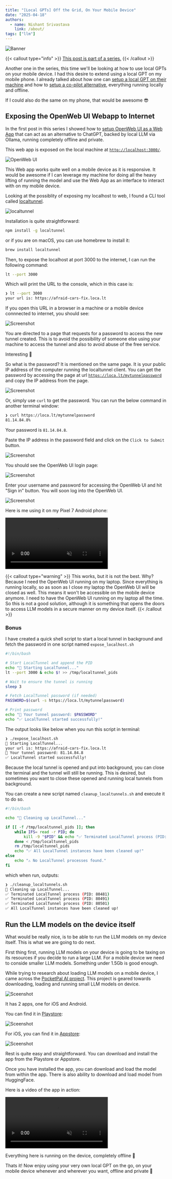 ```yaml
---
title: "[Local GPTs] Off the Grid, On Your Mobile Device"
date: "2025-04-18"
authors:
  - name: Nishant Srivastava
    link: /about/
tags: ["llm"]
---
```


![Banner](banner.png)

<!--more-->

{{< callout type="info" >}}
[This post is part of a series.](/blog/llm/)
{{< /callout >}}

Another one in the series, this time we'll be looking at how to use local GPTs on your mobile device. I had this desire to extend using a local GPT on my mobile phone. I already talked about how one can [setup a local GPT on their machine](/blog/llm/local-gpts-off-the-grid-on-your-machine/) and how to [setup a co-pilot alternative](/blog/llm/local-copilot-your-own-off-the-grid-and-local-code-assistant/), everything running locally and offline.

If I could also do the same on my phone, that would be awesome 😎

## Exposing the OpenWeb UI Webapp to Internet

In the first post in this series I showed how to [setup OpenWeb UI as a Web App](/blog/llm/local-gpts-off-the-grid-on-your-machine/) that can act as an alternative to ChatGPT, backed by local LLM via Ollama, running completely offline and private.

This web app is exposed on the local machine at [`http://localhost:3000/`](http://localhost:3000/).

![OpenWeb UI](sc_1.png)

This Web app works quite well on a mobile device as it is responsive. It would be awesome if I can leverage my machine for doing all the heavy lifting of running the model and use the Web App as an interface to interact with on my mobile device.

Looking at the possiblity of exposing my localhost to web, I found a CLI tool called [localtunnel](https://github.com/localtunnel/localtunnel).

![localtunnel](sc_2.png)

Installation is quite straightforward:

```sh
npm install -g localtunnel
```

or if you are on macOS, you can use homebrew to install it:

```sh
brew install localtunnel
```

Then, to expose the localhost at port 3000 to the internet, I can run the following command:

```sh
lt --port 3000
```

Which will print the URL to the console, which in this case is:

```sh
❯ lt --port 3000
your url is: https://afraid-cars-fix.loca.lt
```

If you open this URL in a browser in a machine or a mobile device connnected to internet, you should see:

![Screenshot](sc_3.png)

You are directed to a page that requests for a password to access the new tunnel created. This is to avoid the possibility of someone else using your machine to access the tunnel and also to avoid abuse of the free service.

<!-- If you want to use the tunnel in a machine that is not connected to internet, you can use the `--local` flag to create a local tunnel. -->

Interesting 🤔

So what is the password? It is mentioned on the same page. It is your public IP address of the computer running the localtunnel client. You can get the password by accessing the page at url [`https://loca.lt/mytunnelpassword`](https://loca.lt/mytunnelpassword) and copy the IP address from the page.

![Screenshot](sc_4.png)

Or, simply use `curl` to get the password. You can run the below command in another terminal window:

```sh
❯ curl https://loca.lt/mytunnelpassword
81.14.84.8%
```

Your password is `81.14.84.8`.

Paste the IP address in the password field and click on the `Click to Submit` button.

![Screenshot](sc_5.png)

You should see the OpenWeb UI login page:

![Screenshot](sc_6.png)

Enter your username and password for accessing the OpenWeb UI and hit "Sign in" button. You will soon log into the OpenWeb UI.

![Screenshot](sc_7.png)

Here is me using it on my Pixel 7 Android phone:

<video controls autoplay muted width=320 src="video_1.mp4" controls></video>

{{< callout type="warning" >}}
This works, but it is not the best. Why? Because I need the OpenWeb UI running on my laptop. Since everything is running locally, so as soon as I close my laptop the OpenWeb UI will be closed as well. This means it won't be accessible on the mobile device anymore. I need to have the OpenWeb UI running on my laptop all the time. So this is not a good solution, although it is something that opens the doors to access LLM models in a secure manner on my device itself.
{{< /callout >}}

### Bonus

I have created a quick shell script to start a local tunnel in background and fetch the password in one script named `expose_localhost.sh`

```sh {filename="expose_localhost.sh"}
#!/bin/bash

# Start LocalTunnel and append the PID
echo "🚀 Starting LocalTunnel..."
lt --port 3000 & echo $! >> /tmp/localtunnel_pids

# Wait to ensure the tunnel is running
sleep 3

# Fetch LocalTunnel password (if needed)
PASSWORD=$(curl -s https://loca.lt/mytunnelpassword)

# Print password
echo "🔐 Your tunnel password: $PASSWORD"
echo "✅ LocalTunnel started successfully!"
```

The output looks like below when you run this script in terminal:

```sh
❯ ./expose_localhost.sh    
🚀 Starting LocalTunnel...
your url is: https://afraid-cars-fix.loca.lt
🔐 Your tunnel password: 81.14.84.8
✅ LocalTunnel started successfully!
```

Because the local tunnel is opened and put into background, you can close the terminal and the tunnel will still be running. This is desired, but sometimes you want to close these opened and running local tunnels from background.

You can create a new script named `cleanup_localtunnels.sh` and execute it to do so.

```sh {filename="cleanup_localtunnels.sh"}
#!/bin/bash

echo "🛑 Cleaning up LocalTunnel..."

if [[ -f /tmp/localtunnel_pids ]]; then
    while IFS= read -r PID; do
        kill -9 "$PID" && echo "✅ Terminated LocalTunnel process (PID: $PID)"
    done < /tmp/localtunnel_pids
    rm /tmp/localtunnel_pids
    echo "✅ All LocalTunnel instances have been cleaned up!"
else
    echo "⚠️ No LocalTunnel processes found."
fi
```

which when run, outputs:

```sh
❯ ./cleanup_localtunnels.sh
🛑 Cleaning up LocalTunnel...
✅ Terminated LocalTunnel process (PID: 80481)
✅ Terminated LocalTunnel process (PID: 80491)
✅ Terminated LocalTunnel process (PID: 80501)
✅ All LocalTunnel instances have been cleaned up!
```

## Run the LLM models on the device itself

What would be really nice, is to be able to run the LLM models on my device itself. This is what we are going to do next.

First thing first, running LLM models on your device is going to be taxing on its resources if you decide to run a large LLM. For a mobile device we need to conside smaller LLM models. Something under 1.5Gb is good enough.

While trying to research about loading LLM models on a mobile device, I came across the [PocketPal AI project](https://github.com/a-ghorbani/pocketpal-ai). This project is geared towards downloading, loading and running small LLM models on device.

![Sceenshot](sc_8.png)

It has 2 apps, one for iOS and Android.

You can find it in [Playstore](https://play.google.com/store/apps/details?id=com.pocketpalai):

![Sceenshot](sc_9.png)

For iOS, you can find it in [Appstore](https://apps.apple.com/us/app/pocketpal-ai/id6502579498):

![Sceenshot](sc_10.png)

Rest is quite easy and straightforward. You can download and install the app from the Playstore or Appstore.

Once you have installed the app, you can download and load the model from within the app. There is also ability to download and load model from HuggingFace.

Here is a video of the app in action:

<video controls autoplay muted width=320 src="video_2.mp4" controls></video>

Everything here is running on the device, completely offline 🚀

Thats it! Now enjoy using your very own local GPT on the go, on your mobile device whenever and wherever you want, offline and private 🎉
